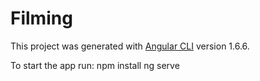 # Filming

This project was generated with [Angular CLI](https://github.com/angular/angular-cli) version 1.6.6.

To start the app run: 
npm install
ng serve
